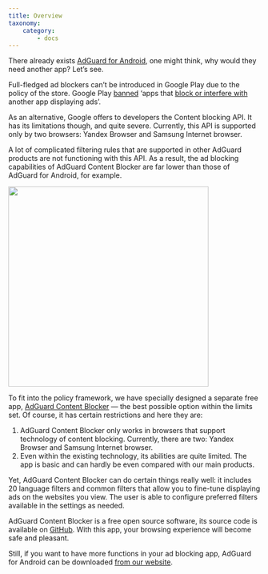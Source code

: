 ```yaml
---
title: Overview
taxonomy:
    category:
        - docs
---
```


There already exists [AdGuard for Android](https://adguard.com/en/adguard-android/overview.html), one might think, why would they need another app? Let’s see.

Full-fledged ad blockers can’t be introduced in Google Play due to the policy of the store. Google Play [banned](https://adguard.com/en/blog/google-removes-adguard-android-app-google-play.html) ‘apps that [block or interfere with](https://www.androidpolice.com/2016/03/01/google-explicitly-bans-ad-blockers-from-the-play-store-except-all-those-ad-blocking-web-browsers-apparently/) another app displaying ads’.

As an alternative, Google offers to developers the Content blocking API. It has its limitations though, and quite severe. Currently, this API is supported only by two browsers: Yandex Browser and Samsung Internet browser.

A lot of complicated filtering rules that are supported in other AdGuard products are not functioning with this API. As a result, the ad blocking capabilities of AdGuard Content Blocker are far lower than those of AdGuard for Android, for example.

<img src="https://cdn.adguard.com/public/Adguard/kb/AdGuard_Content_Blocker/Main_screen.png" width="400" />

To fit into the policy framework, we have specially designed a separate free app, [AdGuard Content Blocker](https://play.google.com/store/apps/details?id=com.adguard.android.contentblocker) — the best possible option within the limits set. Of course, it has certain restrictions and here they are: 

1. AdGuard Content Blocker only works in browsers that support technology of content blocking. Currently, there are two: Yandex Browser and Samsung Internet browser.  
2. Even within the existing technology, its abilities are quite limited. The app is basic and can hardly be even compared with our main products.

Yet, AdGuard Content Blocker can do certain things really well: it includes 20 language filters and common filters that allow you to fine-tune displaying ads on the websites you view. The user is able to configure preferred filters available in the settings as needed.

AdGuard Content Blocker is a free open source software, its source code is available on [GitHub](https://github.com/AdguardTeam/ContentBlocker). With this app, your browsing experience will become safe and pleasant.

Still, if you want to have more functions in your ad blocking app, AdGuard for Android can be downloaded [from our website](https://adguard.com/adguard-android/overview.html). 